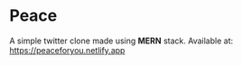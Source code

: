 # Peace
A simple twitter clone made using **MERN** stack.
Available at: https://peaceforyou.netlify.app

